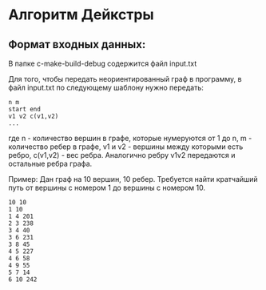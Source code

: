 # Алгоритм Дейкстры
## Формат входных данных:
В папке c-make-build-debug содержится файл input.txt

Для того, чтобы передать неориентированный граф в программу, в файл input.txt по следующему шаблону нужно передать:
```
n m
start end
v1 v2 c(v1,v2)
...
```
где n - количество вершин в графе, которые нумеруются от 1 до n, m - количество ребер в графе,
v1 и v2 - вершины между которыми есть ребро, c(v1,v2) - вес ребра. Аналогично ребру v1v2 передаются и остальные ребра графа.

Пример:
Дан граф на 10 вершин, 10 ребер. Требуется найти кратчайший путь от вершины с номером 1 до вершины с номером 10.
```
10 10
1 10
1 4 201
2 3 238
3 4 40
3 6 231
3 8 45
4 5 227
4 6 58
4 9 55
5 7 14
6 10 242
```

